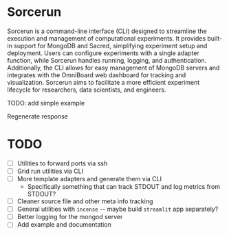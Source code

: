 # Sorcerun

Sorcerun is a command-line interface (CLI) designed to streamline the execution and management of computational experiments. It provides built-in support for MongoDB and Sacred, simplifying experiment setup and deployment. Users can configure experiments with a single adapter function, while Sorcerun handles running, logging, and authentication. Additionally, the CLI allows for easy management of MongoDB servers and integrates with the OmniBoard web dashboard for tracking and visualization. Sorcerun aims to facilitate a more efficient experiment lifecycle for researchers, data scientists, and engineers.

TODO: add simple example

Regenerate response

# TODO

-   [ ] Utilities to forward ports via ssh
-   [ ] Grid run utilities via CLI
-   [ ] More template adapters and generate them via CLI
    -   Specifically something that can track STDOUT and log metrics from STDOUT?
-   [ ] Cleaner source file and other meta info tracking
-   [ ] General utilities with `incense` -- maybe build `streamlit` app separately?
-   [ ] Better logging for the mongod server
-   [ ] Add example and documentation
